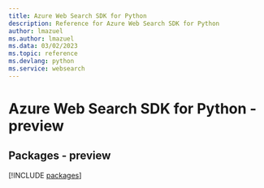```yaml
---
title: Azure Web Search SDK for Python
description: Reference for Azure Web Search SDK for Python
author: lmazuel
ms.author: lmazuel
ms.data: 03/02/2023
ms.topic: reference
ms.devlang: python
ms.service: websearch
---
```

# Azure Web Search SDK for Python - preview
## Packages - preview
[!INCLUDE [packages](web-search-index.md)]